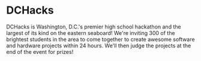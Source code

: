 # DCHacks
DCHacks is Washington, D.C.'s premier high school hackathon and the largest of its kind on the eastern seaboard! We're inviting 300 of the brightest students in the area to come together to create awesome software and hardware projects within 24 hours. We'll then judge the projects at the end of the event for prizes!
